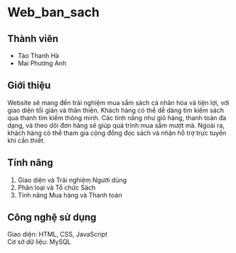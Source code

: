 # Web_ban_sach
## Thành viên
- Tào Thanh Hà 
- Mai Phương Anh
## Giới thiệu
Website sẽ mang đến trải nghiệm mua sắm sách cá nhân hóa và tiện lợi, với giao diện tối giản và thân thiện. Khách hàng có thể dễ dàng tìm kiếm sách qua thanh tìm kiếm thông minh. Các tính năng như giỏ hàng, thanh toán đa dạng, và theo dõi đơn hàng sẽ giúp quá trình mua sắm mượt mà. Ngoài ra, khách hàng có thể tham gia cộng đồng đọc sách và nhận hỗ trợ trực tuyến khi cần thiết.
## Tính năng
1. Giao diện và Trải nghiệm Người dùng
2. Phân loại và Tổ chức Sách
3. Tính năng Mua hàng và Thanh toán

## Công nghệ sử dụng
Giao diện: HTML, CSS, JavaScript  
Cơ sở dữ liệu: MySQL
